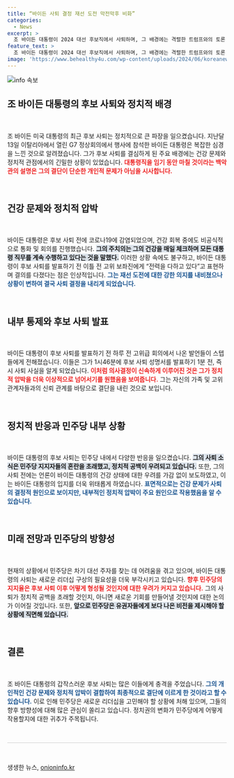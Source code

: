 ```yaml
---
title: “바이든 사퇴 결정 재선 도전 막전막후 비화”
categories:
  - News
excerpt: >
  조 바이든 대통령이 2024 대선 후보직에서 사퇴하며, 그 배경에는 격렬한 트럼프와의 토론 패배, 건강 우려, 당내 압박이 있었다. 백악관은 그의 대통령직 임기 종료 의사를 강조하며, 건강 회복 중에도 강한 의지를 내비쳤다.
feature_text: >
  조 바이든 대통령이 2024 대선 후보직에서 사퇴하며, 그 배경에는 격렬한 트럼프와의 토론 패배, 건강 우려, 당내 압박이 있었다. 백악관은 그의 대통령직 임기 종료 의사를 강조하며, 건강 회복 중에도 강한 의지를 내비쳤다.
image: 'https://www.behealthy4u.com/wp-content/uploads/2024/06/koreanews.jpg'
---
```


<p><img src="https://www.behealthy4u.com/wp-content/uploads/2024/06/koreanews.jpg" alt="info 속보" /></p>

<h2 data-ke-size="size26">조 바이든 대통령의 후보 사퇴와 정치적 배경</h2>

<p data-ke-size="size16">&nbsp;</p>

<p>조 바이든 미국 대통령의 최근 후보 사퇴는 정치적으로 큰 파장을 일으켰습니다. 지난달 13일 이탈리아에서 열린 G7 정상회의에서 행사에 참석한 바이든 대통령은 복잡한 심경을 느낀 것으로 알려졌습니다. 그가 후보 사퇴를 결심하게 된 주요 배경에는 건강 문제와 정치적 관점에서의 긴밀한 상황이 있었습니다. <b><span style="color: #ee2323;">대통령직을 임기 동안 마칠 것이라는 백악관의 설명은 그의 결단이 단순한 개인적 문제가 아님을 시사합니다.</span></b></p>

<p data-ke-size="size16">&nbsp;</p>

<h2 data-ke-size="size26">건강 문제와 정치적 압박</h2>

<p data-ke-size="size16">&nbsp;</p>

<p>바이든 대통령은 후보 사퇴 전에 코로나19에 감염되었으며, 건강 회복 중에도 비공식적으로 통화 및 회의를 진행했습니다. <b><span style="background-color: #21538527;">그의 주치의는 그의 건강을 매일 체크하며 모든 대통령 직무를 계속 수행하고 있다는 것을 말했다.</span></b> 이러한 상황 속에도 불구하고, 바이든 대통령이 후보 사퇴를 발표하기 전 이틀 전 고위 보좌진에게 “전력을 다하고 있다”고 표현하며 결의를 다졌다는 점은 인상적입니다. <b><span style="color: #1a5490;">그는 재선 도전에 대한 강한 의지를 내비쳤으나 상황이 변하여 결국 사퇴 결정을 내리게 되었습니다.</span></b></p>

<p data-ke-size="size16">&nbsp;</p>

<h2 data-ke-size="size26">내부 통제와 후보 사퇴 발표</h2>

<p data-ke-size="size16">&nbsp;</p>

<p>바이든 대통령이 후보 사퇴를 발표하기 전 하루 전 고위급 회의에서 나온 발언들이 스텝들에게 전해졌습니다. 이들은 그가 1시46분에 후보 사퇴 성명서를 발표하기 1분 전, 즉시 사퇴 사실을 알게 되었습니다. <b><span style="color: #ee2323;">이처럼 의사결정이 신속하게 이루어진 것은 그가 정치적 압박을 더욱 이상적으로 넘어서기를 원했음을 보여줍니다.</span></b> 그는 자신의 가족 및 고위 관계자들과의 신뢰 관계를 바탕으로 결단을 내린 것으로 보입니다. </p>

<p data-ke-size="size16">&nbsp;</p>

<h2 data-ke-size="size26">정치적 반응과 민주당 내부 상황</h2>

<p data-ke-size="size16">&nbsp;</p>

<p>바이든 대통령의 후보 사퇴는 민주당 내에서 다양한 반응을 일으켰습니다. <b><span style="background-color: #21538527;">그의 사퇴 소식은 민주당 지지자들의 혼란을 초래했고, 정치적 공백이 우려되고 있습니다.</span></b> 또한, 그의 사퇴 전에는 언론이 바이든 대통령의 건강 상태에 대한 우려를 가감 없이 보도하였고, 이는 바이든 대통령의 입지를 더욱 위태롭게 하였습니다. <b><span style="color: #1a5490;">표면적으로는 건강 문제가 사퇴의 결정적 원인으로 보이지만, 내부적인 정치적 압박이 주요 원인으로 작용했음을 알 수 있습니다.</span></b></p>

<p data-ke-size="size16">&nbsp;</p>

<h2 data-ke-size="size26">미래 전망과 민주당의 방향성</h2>

<p data-ke-size="size16">&nbsp;</p>

<p>현재의 상황에서 민주당은 차기 대선 주자를 찾는 데 어려움을 겪고 있으며, 바이든 대통령의 사퇴는 새로운 리더십 구상의 필요성을 더욱 부각시키고 있습니다. <b><span style="color: #ee2323;">향후 민주당의 지지율은 후보 사퇴 이후 어떻게 형성될 것인지에 대한 우려가 커지고 있습니다.</span></b> 그의 사퇴가 정치적 공백을 초래할 것인지, 아니면 새로운 기회를 만들어낼 것인지에 대한 논의가 이어질 것입니다. 또한, <b><span style="background-color: #21538527;">앞으로 민주당은 유권자들에게 보다 나은 비전을 제시해야 할 상황에 직면해 있습니다.</span></b> </p>

<p data-ke-size="size16">&nbsp;</p>

<h2 data-ke-size="size26">결론</h2>

<p data-ke-size="size16">&nbsp;</p>

<p>조 바이든 대통령의 갑작스러운 후보 사퇴는 많은 이들에게 충격을 주었습니다. <b><span style="color: #1a5490;">그의 개인적인 건강 문제와 정치적 압박이 결합하여 최종적으로 결단에 이르게 한 것이라고 할 수 있습니다.</span></b> 이로 인해 민주당은 새로운 리더십을 고민해야 할 상황에 처해 있으며, 그들의 향후 방향성에 대해 많은 관심이 쏠리고 있습니다. 정치권의 변화가 민주당에게 어떻게 작용할지에 대한 귀추가 주목됩니다. </p>

<p data-ke-size="size16">&nbsp;</p>

<hr style="height: 1px; border: none; background-color: #ccc;">

<p data-ke-size="size16">&nbsp;</p>
생생한 뉴스, <a href="https://onioninfo.kr" rel="dofollow">onioninfo.kr</a>


